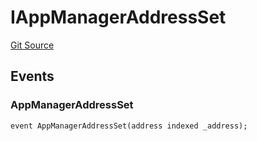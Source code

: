 # IAppManagerAddressSet
[Git Source](https://github.com/thrackle-io/tron/blob/6347e28a06cfe8dcc416f54eea2d35ee6b0ce9fd/src/common/IEvents.sol)


## Events
### AppManagerAddressSet

```solidity
event AppManagerAddressSet(address indexed _address);
```

